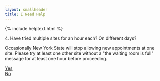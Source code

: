 ```yaml
---
layout: smallheader
title: I Need Help
---
```


{% include helptext.html %}

<p class="h3 mb-4">4. Have tried multiple sites for an hour each? On different days?</p>
<p>Occasionally New York State will stop allowing new appointments at one site. Please try at least one other site without a "the waiting room is full" message for at least one hour before proceeding.</p>

<div class="row w-100 mb-5">
  <div class="col mx-auto"><a class="btn btn-success btn-lg btn-block py-md-3" href="/help-5">Yes</a></div>
  <div class="col mx-auto"><a class="btn btn-info btn-lg btn-block py-md-3" href="javascript:alert('Occasionally New York State will stop allowing new appointments at one site. Please try at least one other site without a The waiting room is full message for at least one hour before proceeding.')">No</a></div>
</div>
